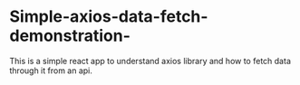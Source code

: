 # Simple-axios-data-fetch-demonstration-
This is a simple react app to understand axios library and how to fetch data through it from an api. 
